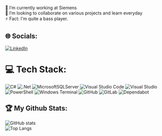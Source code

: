 🔭 I’m currently working at Siemens<br>👯 I’m looking to collaborate on various projects and learn everyday<br>⚡ Fact: I'm quite a bass player.

<!---
BoBoBaSs84/BoBoBaSs84 is a ✨ special ✨ repository because its `README.md` (this file) appears on your GitHub profile.
You can click the Preview link to take a look at your changes.
--->
## 🌐 Socials:
[![LinkedIn](https://img.shields.io/badge/linkedin-%230077B5.svg?style=for-the-badge&logo=linkedin&logoColor=white)](https://de.linkedin.com/in/robert-peter-meyer)

# 💻 Tech Stack:
![C#](https://img.shields.io/badge/c%23-%23239120.svg?style=flat-square&logo=c-sharp&logoColor=white) ![.Net](https://img.shields.io/badge/.NET-5C2D91?style=flat-square&logo=.net&logoColor=white) ![MicrosoftSQLServer](https://img.shields.io/badge/Microsoft%20SQL%20Sever-CC2927?style=flat-square&logo=microsoft%20sql%20server&logoColor=white) ![Visual Studio Code](https://img.shields.io/badge/Visual%20Studio%20Code-0078d7.svg?style=flat-square&logo=visual-studio-code&logoColor=white) ![Visual Studio](https://img.shields.io/badge/Visual%20Studio-5C2D91.svg?style=flat-square&logo=visual-studio&logoColor=white) ![PowerShell](https://img.shields.io/badge/PowerShell-%235391FE.svg?style=flat-square&logo=powershell&logoColor=white) ![Windows Terminal](https://img.shields.io/badge/Windows%20Terminal-%234D4D4D.svg?style=flat-square&logo=windows-terminal&logoColor=white) ![GitHub](https://img.shields.io/badge/github-%23121011.svg?style=flat-square&logo=github&logoColor=white) ![GitLab](https://img.shields.io/badge/gitlab-%23181717.svg?style=flat-square&logo=gitlab&logoColor=white) ![Dependabot](https://img.shields.io/badge/dependabot-025E8C?style=flat-square&logo=dependabot&logoColor=white)

## 🏆 My Github Stats:
![GitHub stats](https://github-readme-stats.vercel.app/api?username=BoBoBaSs84&show_icons=true&theme=tokyonight&count_private=true&show_icons=true)
</br>
![Top Langs](https://github-readme-stats.vercel.app/api/top-langs/?username=BoBoBaSs84&theme=tokyonight&count_private=true)
</br>
